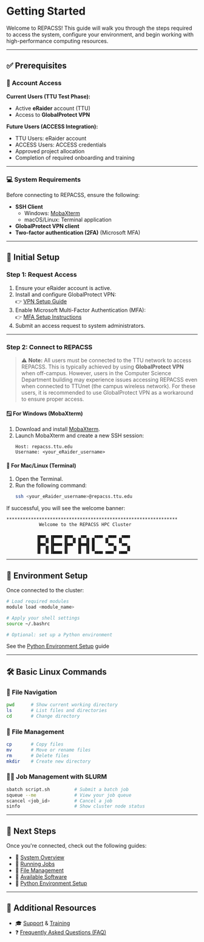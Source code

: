 # Getting Started

Welcome to REPACSS! This guide will walk you through the steps required to access the system, configure your environment, and begin working with high-performance computing resources.

---

## ✅ Prerequisites

### 🔐 Account Access

**Current Users (TTU Test Phase):**
- Active **eRaider** account (TTU)
- Access to **GlobalProtect VPN**

**Future Users (ACCESS Integration):**
- TTU Users: eRaider account  
- ACCESS Users: ACCESS credentials  
- Approved project allocation  
- Completion of required onboarding and training

---

### 💻 System Requirements

Before connecting to REPACSS, ensure the following:

- **SSH Client**  
  - Windows: [MobaXterm](https://mobaxterm.mobatek.net)  
  - macOS/Linux: Terminal application
- **GlobalProtect VPN client**
- **Two-factor authentication (2FA)** (Microsoft MFA)

---

## 📝 Initial Setup

### Step 1: Request Access

1. Ensure your eRaider account is active.
2. Install and configure GlobalProtect VPN:  
   👉 [VPN Setup Guide](vpn/vpn-setup.md)
3. Enable Microsoft Multi-Factor Authentication (MFA):  
   👉 [MFA Setup Instructions](https://askit.ttu.edu/sp?id=sc_cat_item&sys_id=77057d80874eb5509a3a539d3fbb35ed)
4. Submit an access request to system administrators.

---

### Step 2: Connect to REPACSS

> ⚠️ **Note:** All users must be connected to the TTU network to access REPACSS. This is typically achieved by using **GlobalProtect VPN** when off-campus. However, users in the Computer Science Department building may experience issues accessing REPACSS even when connected to TTUnet (the campus wireless network). For these users, it is recommended to use GlobalProtect VPN as a workaround to ensure proper access.

#### 🪟 For Windows (MobaXterm)

1. Download and install [MobaXterm](https://mobaxterm.mobatek.net).
2. Launch MobaXterm and create a new SSH session:
   ```
   Host: repacss.ttu.edu
   Username: <your_eRaider_username>
   ```

#### 🍎 For Mac/Linux (Terminal)

1. Open the Terminal.
2. Run the following command:
   ```bash
   ssh <your_eRaider_username>@repacss.ttu.edu
   ```

If successful, you will see the welcome banner:

```
***************************************************************
            Welcome to the REPACSS HPC Cluster

           ▗▄▄▖ ▗▄▄▄▖▗▄▄▖  ▗▄▖  ▗▄▄▖ ▗▄▄▖ ▗▄▄▖
           ▐▌ ▐▌▐▌   ▐▌ ▐▌▐▌ ▐▌▐▌   ▐▌   ▐▌
           ▐▛▀▚▖▐▛▀▀▘▐▛▀▘ ▐▛▀▜▌▐▌    ▝▀▚▖ ▝▀▚▖
           ▐▌ ▐▌▐▙▄▄▖▐▌   ▐▌ ▐▌▝▚▄▄▖▗▄▄▞▘▗▄▄▞▘
```

---

## 🧪 Environment Setup

Once connected to the cluster:

```bash
# Load required modules
module load <module_name>

# Apply your shell settings
source ~/.bashrc

# Optional: set up a Python environment
```
See the [Python Environment Setup](python.md) guide


---

## 🛠 Basic Linux Commands

### 📁 File Navigation

```bash
pwd      # Show current working directory
ls       # List files and directories
cd       # Change directory
```

### 📂 File Management

```bash
cp       # Copy files
mv       # Move or rename files
rm       # Delete files
mkdir    # Create new directory
```

### 🧑‍💻 Job Management with SLURM

```bash
sbatch script.sh         # Submit a batch job
squeue --me              # View your job queue
scancel <job_id>         # Cancel a job
sinfo                    # Show cluster node status
```

---

## 🚀 Next Steps

Once you're connected, check out the following guides:

- 📘 [System Overview](system-overview.md)  
- 🧬 [Running Jobs](running-jobs.md)  
- 📂 [File Management](file-management.md)  
- 🧰 [Available Software](software.md)  
- 🐍 [Python Environment Setup](python.md)

---

## 📎 Additional Resources

- 🎓 [Support](support.md) & [Training](others/training.md)  
- ❓ [Frequently Asked Questions (FAQ)](faq.md)
